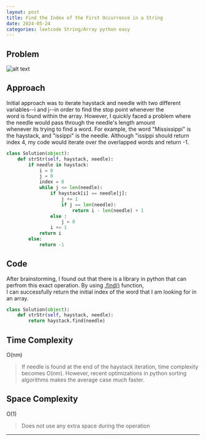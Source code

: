 ```yaml
---
layout: post
title: Find the Index of the First Occurrence in a String
date: 2024-05-24
categories: leetcode String/Array python easy
---
```

## Problem
![alt text](/blog/public/img/haystack.png)

## Approach
Initial approach was to iterate haystack and needle with two different variables--i and j--in order to find the stop point whenever the  
word is found within the array. However, I quickly faced a problem where the needle would pass through the needle's length amount  
whenever its trying to find a word. For example, the word "Mississippi" is the haystack, and "issippi" is the needle. Although "issippi   should return index 4, my code would iterate over the overlapped words and return -1.

```python
class Solution(object):
    def strStr(self, haystack, needle):
        if needle in haystack:
            i = 0
            j = 0
            index = 0
            while j <= len(needle):
                if haystack[i] == needle[j]:
                    j += 1
                    if j == len(needle):
                        return i - len(needle) + 1
                else :
                    j = 0
                i += 1
            return i
        else:
            return -1
```
## Code
After brainstorming, I found out that there is a library in python that can perfrom this exact operation. By using <a href="https://docs.python.org/3/library/stdtypes.html  " target="_blank">.find()</a> function,  
I can successfully return the initial index of the word that I am looking for in an array.

```python
class Solution(object):
    def strStr(self, haystack, needle):
        return haystack.find(needle)
```

## Time Complexity
O(nm)
> If needle is found at the end of the haystack iteration, time complexity becomes O(nm). However, recent optimizations in python sorting  algorithms makes the average case much faster.

## Space Complexity
O(1)
> Does not use any extra space during the operation
---